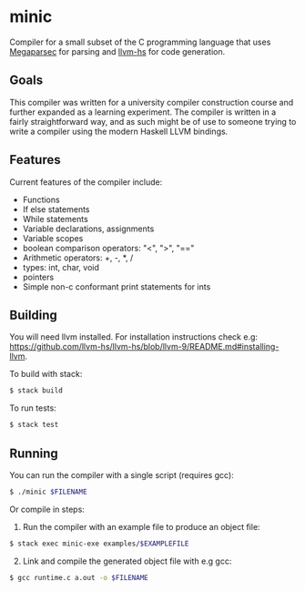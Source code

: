 # minic

Compiler for a small subset of the C programming language that uses [Megaparsec](https://github.com/mrkkrp/megaparsec) for parsing
and [llvm-hs](https://github.com/llvm-hs/llvm-hs) for code generation.

## Goals

This compiler was written for a university compiler construction course and further expanded
as a learning experiment. The compiler is written in a fairly straightforward way, and as
such might be of use to someone trying to write a compiler using the modern Haskell LLVM bindings.

## Features

Current features of the compiler include:

* Functions
* If else statements
* While statements
* Variable declarations, assignments
* Variable scopes
* boolean comparison operators: "<", ">", "=="
* Arithmetic operators: +, -, \*, /
* types: int, char, void
* pointers
* Simple non-c conformant print statements for ints

## Building

You will need llvm installed. For installation instructions check e.g:
<https://github.com/llvm-hs/llvm-hs/blob/llvm-9/README.md#installing-llvm>.

To build with stack:

```bash
$ stack build
```

To run tests:

```bash
$ stack test
```

## Running

You can run the compiler with a single script (requires gcc):

```bash
$ ./minic $FILENAME
```

Or compile in steps:

1. Run the compiler with an example file to produce an object file:
```bash
$ stack exec minic-exe examples/$EXAMPLEFILE
```
2. Link and compile the generated object file with e.g gcc:
```bash
$ gcc runtime.c a.out -o $FILENAME
```

